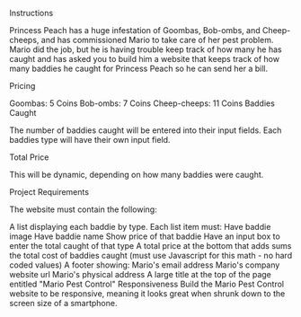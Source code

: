 Instructions

Princess Peach has a huge infestation of Goombas, Bob-ombs, and Cheep-cheeps, and has commissioned Mario to take care of her pest problem. Mario did the job, but he is having trouble keep track of how many he has caught and has asked you to build him a website that keeps track of how many baddies he caught for Princess Peach so he can send her a bill.

Pricing

Goombas: 5 Coins
Bob-ombs: 7 Coins
Cheep-cheeps: 11 Coins
Baddies Caught

The number of baddies caught will be entered into their input fields. Each baddies type will have their own input field.

Total Price

This will be dynamic, depending on how many baddies were caught.

Project Requirements

The website must contain the following:

A list displaying each baddie by type. Each list item must:
Have baddie image
Have baddie name
Show price of that baddie
Have an input box to enter the total caught of that type
A total price at the bottom that adds sums the total cost of baddies caught
(must use Javascript for this math - no hard coded values)
A footer showing:
Mario's email address
Mario's company website url
Mario's physical address
A large title at the top of the page entitled "Mario Pest Control"
Responsiveness
Build the Mario Pest Control website to be responsive, meaning it looks great when shrunk down to the screen size of a smartphone.